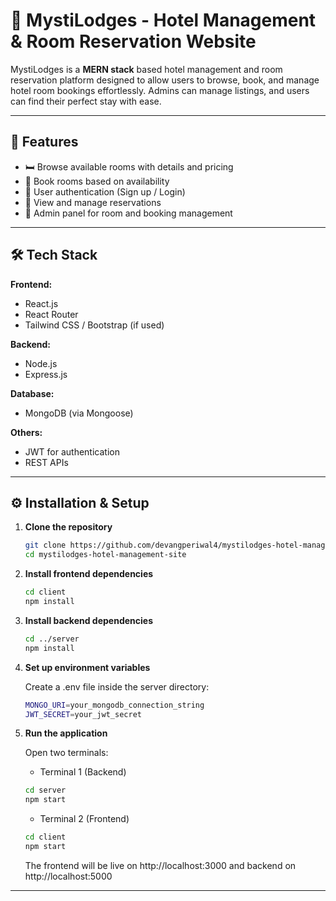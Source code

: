 # 🏨 MystiLodges - Hotel Management & Room Reservation Website

MystiLodges is a **MERN stack** based hotel management and room reservation platform designed to allow users to browse, book, and manage hotel room bookings effortlessly. Admins can manage listings, and users can find their perfect stay with ease.

---

## 🚀 Features

- 🛏️ Browse available rooms with details and pricing
- 📅 Book rooms based on availability
- 👤 User authentication (Sign up / Login)
- 🧾 View and manage reservations
- 🔐 Admin panel for room and booking management

---

## 🛠️ Tech Stack

**Frontend:**
- React.js
- React Router
- Tailwind CSS / Bootstrap (if used)

**Backend:**
- Node.js
- Express.js

**Database:**
- MongoDB (via Mongoose)

**Others:**
- JWT for authentication
- REST APIs

---

## ⚙️ Installation & Setup

1. **Clone the repository**
   ```bash
   git clone https://github.com/devangperiwal4/mystilodges-hotel-management-site.git
   cd mystilodges-hotel-management-site
   ```
2. **Install frontend dependencies**
   ```bash
   cd client
   npm install
   ```

3. **Install backend dependencies**
   ```bash
   cd ../server
   npm install
   ```

4. **Set up environment variables**

   Create a .env file inside the server directory:
   ```bash
   MONGO_URI=your_mongodb_connection_string
   JWT_SECRET=your_jwt_secret
   ```

5. **Run the application**

   Open two terminals:

   - Terminal 1 (Backend)
   ```bash
   cd server
   npm start
   ```
   - Terminal 2 (Frontend)
   ```bash
   cd client
   npm start
   ```
   
   The frontend will be live on http://localhost:3000 and backend on http://localhost:5000




---


